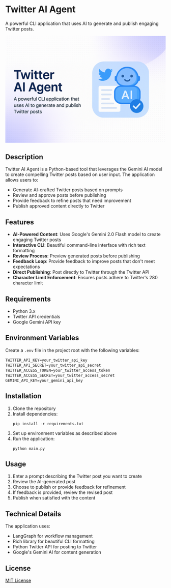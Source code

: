 # Twitter AI Agent

A powerful CLI application that uses AI to generate and publish engaging Twitter posts.

![Twitter AI Agent](public/twitter_agent.png)

## Description

Twitter AI Agent is a Python-based tool that leverages the Gemini AI model to create compelling Twitter posts based on user input. The application allows users to:

- Generate AI-crafted Twitter posts based on prompts
- Review and approve posts before publishing
- Provide feedback to refine posts that need improvement
- Publish approved content directly to Twitter

## Features

- **AI-Powered Content**: Uses Google's Gemini 2.0 Flash model to create engaging Twitter posts
- **Interactive CLI**: Beautiful command-line interface with rich text formatting
- **Review Process**: Preview generated posts before publishing
- **Feedback Loop**: Provide feedback to improve posts that don't meet expectations
- **Direct Publishing**: Post directly to Twitter through the Twitter API
- **Character Limit Enforcement**: Ensures posts adhere to Twitter's 280 character limit

## Requirements

- Python 3.x
- Twitter API credentials
- Google Gemini API key

## Environment Variables

Create a `.env` file in the project root with the following variables:
```
TWITTER_API_KEY=your_twitter_api_key
TWITTER_API_SECRET=your_twitter_api_secret
TWITTER_ACCESS_TOKEN=your_twitter_access_token
TWITTER_ACCESS_SECRET=your_twitter_access_secret
GEMINI_API_KEY=your_gemini_api_key
```

## Installation

1. Clone the repository
2. Install dependencies:
   ```
   pip install -r requirements.txt
   ```
3. Set up environment variables as described above
4. Run the application:
   ```
   python main.py
   ```

## Usage

1. Enter a prompt describing the Twitter post you want to create
2. Review the AI-generated post
3. Choose to publish or provide feedback for refinement
4. If feedback is provided, review the revised post
5. Publish when satisfied with the content

## Technical Details

The application uses:
- LangGraph for workflow management
- Rich library for beautiful CLI formatting
- Python Twitter API for posting to Twitter
- Google's Gemini AI for content generation

## License

[MIT License](LICENSE)